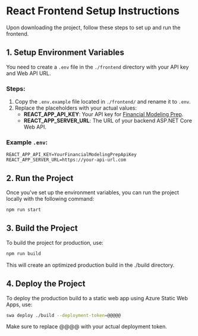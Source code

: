 # React Frontend Setup Instructions

Upon downloading the project, follow these steps to set up and run the frontend.

## 1. Setup Environment Variables

You need to create a `.env` file in the `./frontend` directory with your API key and Web API URL.

### Steps:

1. Copy the `.env.example` file located in `./frontend/` and rename it to `.env`.
2. Replace the placeholders with your actual values:
   - **REACT_APP_API_KEY**: Your API key for [Financial Modeling Prep](https://site.financialmodelingprep.com/).
   - **REACT_APP_SERVER_URL**: The URL of your backend ASP.NET Core Web API.

### Example `.env`:

```plaintext
REACT_APP_API_KEY=YourFinancialModelingPrepApiKey
REACT_APP_SERVER_URL=https://your-api-url.com
```

## 2. Run the Project

Once you've set up the environment variables, you can run the project locally with the following command:

```bash
npm run start
```

## 3. Build the Project

To build the project for production, use:

```bash
npm run build
```

This will create an optimized production build in the ./build directory.

## 4. Deploy the Project

To deploy the production build to a static web app using Azure Static Web Apps, use:

```bash
swa deploy ./build --deployment-token=@@@@@
```

Make sure to replace @@@@ with your actual deployment token.
